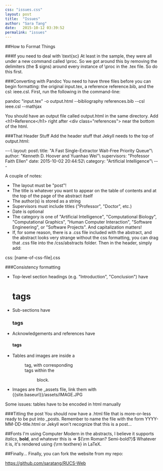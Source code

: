 ```yaml
---
css: "issues.css"
layout: post
title:  "Issues"
author: "Sara Tang"
date:   2015-10-12 03:39:52
permalink: "issues"
---
```


##How to Format Things

###If you need to deal with \text{sc}
At least in the sample, they were all under a new command called \\proc. So we got around this by removing the delimiters (the $ signs) around every instance of \\proc in the .tex file. So do this first.

###Converting with Pandoc
You need to have three files before you can begin formatting: the original input.tex, a reference reference.bib, and the csl: ieee.csl. First, run the following in the command-line:

pandoc "input.tex" -o output.html --bibliography references.bib --csl ieee.csl --mathjax

You should have an output file called output.html in the same directory. Add \<h1\>Reference\</h1\> right after \<div class="references"\> near the bottom of the html.

###That Header Stuff
Add the header stuff that Jekyll needs to the top of output.html:

\-\-\-\\
layout: post\\
title: "A Fast Single-Extractor Wait-Free Priority Queue"\\
author: "Kenneth D. Hoover and Yuanhao Wei"\\
supervisors: "Professor Faith Ellen"
date: 2015-10-02 20:44:52\\
category: "Artificial Intelligence"\\
\-\-\-

A couple of notes:

* The layout must be "post"!
* The title is whatever you want to appear on the table of contents and at the top of the page of the abstract itself
* The author(s) is stored as a string
* Supervisors must include titles ("Professor", "Doctor", etc.)
* Date is optional
* The category is one of "Artificial Intelligence", "Computational Biology", "Computational Graphics", "Human Computer Interaction", "Software Engineering", or "Software Projects". And capitalization matters!
* If, for some reason, there is a .css file included with the abstract, and the abstract looks very strange without the css formatting, you can drag that .css file into the /css/abstracts folder. Then in the header, simply add:

css: [name-of-css-file].css

###Consistency formatting
* Top-level section headings (e.g. "Introduction", "Conclusion") have <h1> tags
* Sub-sections have <h3> tags
* Acknowledgements and references have <h4> tags
* Tables and images are inside a <figure> tag, with corresponding <figcaption> tags within the <figure> block.
* Images are the _assets file, link them with {{site.baseurl}}/assets/IMAGE.JPG

Some issues: tables have to be encoded in html manually


###Titling the post
You should now have a .html file that is more-or-less ready to be put into _posts. Remember to name the file with the form YYYY-MM-DD-title.html or Jekyll won't recognize that this is a post...

##Fonts
I'm using Computer Modern in the abstracts, I believe it supports *italics*, <b>bold</b>, and whatever this is => ${\rm Roman? Semi-bold?}$ Whatever it is, it's rendered using {\rm texthere} in LaTeX.

##Finally...
Finally, you can fork the website from my repo:

<a href="https://github.com/saratang/RUCS-Web" target="_blank" >https://github.com/saratang/RUCS-Web</a>